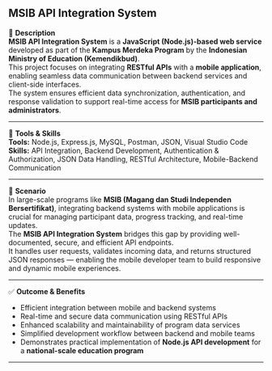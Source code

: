 ## MSIB API Integration System

📄 **Description**  
**MSIB API Integration System** is a **JavaScript (Node.js)-based web service** developed as part of the **Kampus Merdeka Program** by the **Indonesian Ministry of Education (Kemendikbud)**.  
This project focuses on integrating **RESTful APIs** with a **mobile application**, enabling seamless data communication between backend services and client-side interfaces.  
The system ensures efficient data synchronization, authentication, and response validation to support real-time access for **MSIB participants and administrators**.

---

🧰 **Tools & Skills**  
**Tools:** Node.js, Express.js, MySQL, Postman, JSON, Visual Studio Code  
**Skills:** API Integration, Backend Development, Authentication & Authorization, JSON Data Handling, RESTful Architecture, Mobile-Backend Communication

---

🧪 **Scenario**  
In large-scale programs like **MSIB (Magang dan Studi Independen Bersertifikat)**, integrating backend systems with mobile applications is crucial for managing participant data, progress tracking, and real-time updates.  
The **MSIB API Integration System** bridges this gap by providing well-documented, secure, and efficient API endpoints.  
It handles user requests, validates incoming data, and returns structured JSON responses — enabling the mobile developer team to build responsive and dynamic mobile experiences.

---

✅ **Outcome & Benefits**

- Efficient integration between mobile and backend systems  
- Real-time and secure data communication using RESTful APIs  
- Enhanced scalability and maintainability of program data services  
- Simplified development workflow between backend and mobile teams  
- Demonstrates practical implementation of **Node.js API development** for a **national-scale education program**

---
